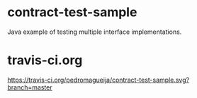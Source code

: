 # contract-test-sample
Java example of testing multiple interface implementations.

# travis-ci.org
https://travis-ci.org/pedromagueija/contract-test-sample.svg?branch=master
